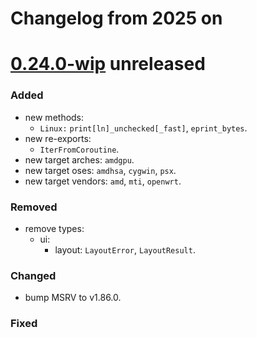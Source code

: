 # Changelog from 2025 on

[0.24.0-wip] unreleased
=======================

### Added
- new methods:
  - `Linux:` `print[ln]_unchecked[_fast]`, `eprint_bytes`.
- new re-exports:
  - `IterFromCoroutine`.
- new target arches: `amdgpu`.
- new target oses: `amdhsa`, `cygwin`, `psx`.
- new target vendors: `amd`, `mti`, `openwrt`.

### Removed
- remove types:
  - ui:
    - layout: `LayoutError`, `LayoutResult`.

### Changed
- bump MSRV to v1.86.0.

### Fixed

[0.24.0-wip]: https://github.com/andamira/devela/releases/tag/v0.23.0...HEAD
